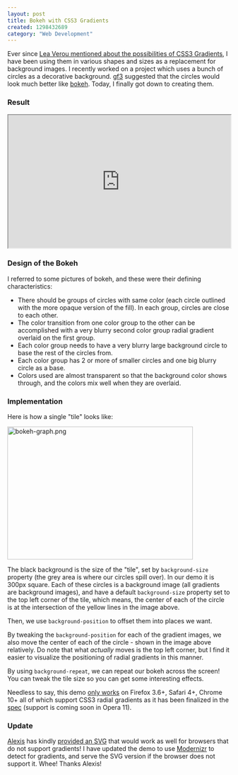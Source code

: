 ```yaml
--- 
layout: post
title: Bokeh with CSS3 Gradients
created: 1298432689
category: "Web Development"
---
```

<p>Ever since <a href="http://leaverou.me/2010/12/checkered-stripes-other-background-patterns-with-css3-gradients/">Lea Verou mentioned about the possibilities of CSS3 Gradients</a>, I have been using them in various shapes and sizes as a replacement for background images. I recently worked on a project which uses a bunch of circles as a decorative background. <a href="http://gf3.ca/">gf3</a> suggested that the circles would look much better like <a href="http://en.wikipedia.org/wiki/Bokeh">bokeh</a>. Today, I finally got down to creating them.</p>

<h3>Result</h3>
<iframe style="width: 100%; height: 300px" src="http://jsfiddle.net/nimbu/CPCRU/embedded/result,css"></iframe>

<h3>Design of the Bokeh</h3>
<p>I referred to some pictures of bokeh, and these were their defining characteristics:</p>
<ul>
  <li>There should be groups of circles with same color (each circle outlined with the more opaque version of the fill). In each group, circles are close to each other.</li>
  <li>The color transition from one color group to the other can be accomplished with a very blurry second color group radial gradient overlaid on the first group.</li>
  <li>Each color group needs to have a very blurry large background circle to base the rest of the circles from.</li>
  <li>Each color group has 2 or more of smaller circles and one big blurry circle as a base.</li>
  <li>Colors used are almost transparent so that the background color shows through, and the colors mix well when they are overlaid.</li>
</ul>

<h3>Implementation</h3>
<p>Here is how a single "tile" looks like:</p>

<p><img src="http://nimbupani.com/files/bokeh-graph.png" alt="bokeh-graph.png" border="0" width="420" height="300"></p>

<p>The black background is the size of the "tile", set by <code>background-size</code> property (the grey area is where our circles spill over). In our demo it is 300px square. Each of these circles is a background image (all gradients are background images), and have a default <code>background-size</code> property set to the top left corner of the tile, which means, the center of each of the circle is at the intersection of the yellow lines in the image above.</p>

<p>Then, we use <code>background-position</code> to offset them into places we want.</p>
<p>By tweaking the <code>background-position</code> for each of the gradient images, we also move the center of each of the circle - shown in the image above relatively. Do note that what <em>actually</em> moves is the top left corner, but I find it easier to visualize the positioning of radial gradients in this manner.</p>

<p>By using <code>background-repeat</code>, we can repeat our bokeh across the screen! You can tweak the tile size so you can get some interesting effects.</p> 

<p>Needless to say, this demo <a href="http://caniuse.com/#feat=css-gradients">only works</a> on Firefox 3.6+, Safari 4+, Chrome 10+ all of which support CSS3 radial gradients as it has been finalized in the <a href="http://www.w3.org/TR/css3-images/#radial-gradients">spec</a> (support is coming soon in Opera 11).</p>

<h3>Update</h3>
<p><a href="http://a.deveria.com/">Alexis</a> has kindly <a href="http://nimbupani.com/bokeh-with-css3-gradients.html#comment-3620">provided an SVG</a> that would work as well for browsers that do not support gradients! I have updated the demo to use <a href="http://modernizr.github.com/Modernizr/2.0-beta/#cssgradients">Modernizr</a> to detect for gradients, and serve the SVG version if the browser does not support it. Whee! Thanks Alexis!</p>
